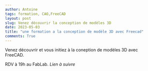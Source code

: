 ```yaml
---
author: Antoine
tags: formation, CAO,FreeCAD
layout: post
slug: Venez découvrir la conception de modèles 3D 
date: 2023-05-03
title: "une formation a la conception de modèle 3D avec Freecad"
comments: True
---
```

Venez découvrir et vous initiez à la coneption de modèles 3D avec FreeCAD.

RDV à 19h au FabLab.
*Lien à suivre*

